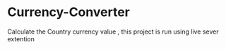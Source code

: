 # Currency-Converter
Calculate the Country currency value , this project is run using live sever extention 
